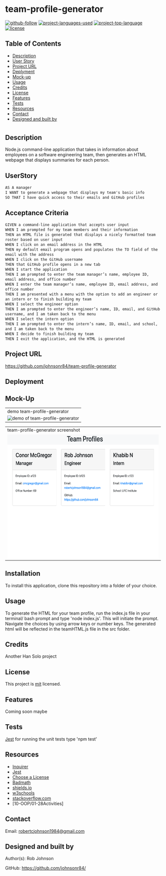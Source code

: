 # team-profile-generator

  [![github-follow](https://img.shields.io/github/followers/johnsonr84?label=Follow&logoColor=lightgrey&style=social)](https://github.com/johnsonr84)
  [![project-languages-used](https://img.shields.io/github/languages/count/johnsonr84/team-profile-generator?color=orange)](https://github.com/johnsonr84/readme-generator)
  [![project-top-language](https://img.shields.io/github/languages/top/johnsonr84/team-profile-generator?color=yellow)](https://github.com/johnsonr84/readme-generator)
  [![license](https://img.shields.io/badge/license-mit-brightgreen.svg)](https://choosealicense.com/licenses/mit/)

  ## Table of Contents 
  * [Description](#Description)
  * [User Story](#UserStory)
  * [Project URL](#Project-URL)
  * [Deplyment](#Deployment)
  * [Mock-up](#Mock-up)
  * [Usage](#Usage)
  * [Credits](#Credits)
  * [License](#License)
  * [Features](#Features)
  * [Tests](#Tests)
  * [Resources](#Resources)
  * [Contact](#Contact)
  * [Designed and built by](#Designed-and-built-by)
  #
  
  ## Description 
  Node.js command-line application that takes in information about employees on a software engineering team, then generates an HTML webpage that displays summaries for each person.

   ## UserStory 
  ```
  AS A manager
  I WANT to generate a webpage that displays my team's basic info
  SO THAT I have quick access to their emails and GitHub profiles
  ```
  ## Acceptance Criteria
  ``` 
  GIVEN a command-line application that accepts user input
  WHEN I am prompted for my team members and their information
  THEN an HTML file is generated that displays a nicely formatted team roster based on user input
  WHEN I click on an email address in the HTML
  THEN my default email program opens and populates the TO field of the email with the address
  WHEN I click on the GitHub username
  THEN that GitHub profile opens in a new tab
  WHEN I start the application
  THEN I am prompted to enter the team manager’s name, employee ID, email address, and office number
  WHEN I enter the team manager’s name, employee ID, email address, and office number
  THEN I am presented with a menu with the option to add an engineer or an intern or to finish building my team
  WHEN I select the engineer option
  THEN I am prompted to enter the engineer’s name, ID, email, and GitHub username, and I am taken back to the menu
  WHEN I select the intern option
  THEN I am prompted to enter the intern’s name, ID, email, and school, and I am taken back to the menu
  WHEN I decide to finish building my team
  THEN I exit the application, and the HTML is generated
  ```
  ## Project URL
  https://github.com/johnsonr84/team-profile-generator

  ## Deployment
  

  ## Mock-Up
  <table>
  <tr>
     <td>demo team-profile-generator</td>
  </tr>
  <tr>
    <td><img src="img/team-profile.gif" height=400 alt="demo of team-profile-generator"></td>
  </tr>
  </table>
  <table>
    <tr>
      <td>team-profile-generator screenshot</td>
    </tr>
    <tr>
      <td><img src="img/team-profiles.png" height=400 alt="screenshot of team-profile-generator"></td>
  </tr>
  </table>

  ## Installation 
  To install this application, clone this repository into a folder of your choice.

  ## Usage 
  To generate the HTML for your team profile, run the index.js file in your terminal/ bash prompt and type 'node index.js'. This will initiate the prompt. Navigate the choices by using arrow keys or number keys. The generated html will be reflected in the teamHTML.js file in the src folder. 

  ## Credits 
  Another Han Solo project

  ## License 
  This project is [mit](https://choosealicense.com/licenses/mit/) licensed.

  ## Features
  Coming soon maybe 

  ## Tests
  [Jest](https://www.npmjs.com/package/jest) for running the unit tests type 'npm test' 

  ## Resources
    
  * [Inquirer](https://www.npmjs.com/package/inquirer) 
  * [Jest](https://www.npmjs.com/package/jest)
  * [Choose a License](https://choosealicense.com/)
  * [Badmath](https://img.shields.io/github/languages/top/nielsenjared/badmath)
  * [shields.io](https://shields.io/)
  * [w3schools](https://www.w3schools.com/)
  * [stackoverflow.com](https://stackoverflow.com/)
  * [10-OOP/01-28Activities]

  ## Contact
  Email: robertcjohnson1984@gmail.com 

  ## Designed and built by
  Author(s): Rob Johnson  

  GitHub: https://github.com/johnsonr84/ 